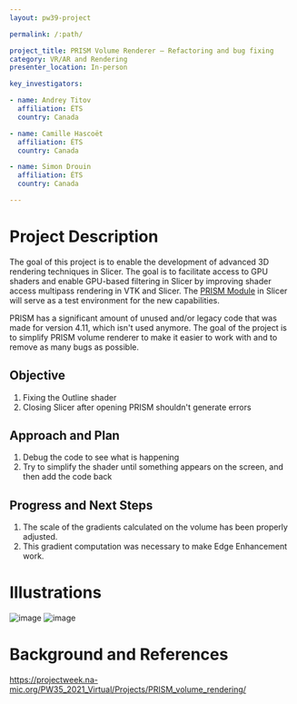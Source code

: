 ```yaml
---
layout: pw39-project

permalink: /:path/

project_title: PRISM Volume Renderer – Refactoring and bug fixing
category: VR/AR and Rendering
presenter_location: In-person

key_investigators:

- name: Andrey Titov
  affiliation: ÉTS
  country: Canada

- name: Camille Hascoët
  affiliation: ÉTS
  country: Canada

- name: Simon Drouin
  affiliation: ÉTS
  country: Canada

---
```


# Project Description

<!-- Add a short paragraph describing the project. -->

The goal of this project is to enable the development of advanced 3D rendering techniques in Slicer. The goal is to facilitate access to GPU shaders and enable GPU-based filtering in Slicer by improving shader access multipass rendering in VTK and Slicer. The [PRISM Module](https://github.com/ETS-vis-interactive/SlicerPRISMRendering) in Slicer will serve as a test environment for the new capabilities.

PRISM has a significant amount of unused and/or legacy code that was made for version 4.11, which isn't used anymore. The goal of the project is to simplify PRISM volume renderer to make it easier to work with and to remove as many bugs as possible.

## Objective

<!-- Describe here WHAT you would like to achieve (what you will have as end result). -->

1.  Fixing the Outline shader
2.  Closing Slicer after opening PRISM shouldn't generate errors

## Approach and Plan

<!-- Describe here HOW you would like to achieve the objectives stated above. -->

1.  Debug the code to see what is happening
2.  Try to simplify the shader until something appears on the screen, and then add the code back

## Progress and Next Steps

<!-- Update this section as you make progress, describing of what you have ACTUALLY DONE.
     If there are specific steps that you could not complete then you can describe them here, too. -->

1.  The scale of the gradients calculated on the volume has been properly adjusted.
2.  This gradient computation was necessary to make Edge Enhancement work.

# Illustrations

<!-- Add pictures and links to videos that demonstrate what has been accomplished. -->

![image](https://github.com/NA-MIC/ProjectWeek/assets/22062174/613897ec-e2a3-4345-b03e-423d64a0fe39)
![image](https://github.com/NA-MIC/ProjectWeek/assets/22062174/28a4c483-b9cd-467c-a182-33b87b1086d9)


# Background and References

<!-- If you developed any software, include link to the source code repository.
     If possible, also add links to sample data, and to any relevant publications. -->

<https://projectweek.na-mic.org/PW35_2021_Virtual/Projects/PRISM_volume_rendering/>
